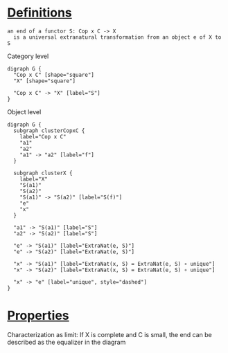 # [Definitions](https://en.wikipedia.org/wiki/End_(category_theory))

```
an end of a functor S: Cop x C -> X
  is a universal extranatural transformation from an object e of X to S
```

Category level

```graphviz
digraph G {
  "Cop x C" [shape="square"]
  "X" [shape="square"]

  "Cop x C" -> "X" [label="S"]
}
```

Object level

```graphviz
digraph G {
  subgraph clusterCopxC {
    label="Cop x C"
    "a1"
    "a2"
    "a1" -> "a2" [label="f"]
  }

  subgraph clusterX {
    label="X"
    "S(a1)"
    "S(a2)"
    "S(a1)" -> "S(a2)" [label="S(f)"]
    "e"
    "x"
  }

  "a1" -> "S(a1)" [label="S"]
  "a2" -> "S(a2)" [label="S"]

  "e" -> "S(a1)" [label="ExtraNat(e, S)"]
  "e" -> "S(a2)" [label="ExtraNat(e, S)"]

  "x" -> "S(a1)" [label="ExtraNat(x, S) = ExtraNat(e, S) ∘ unique"]
  "x" -> "S(a2)" [label="ExtraNat(x, S) = ExtraNat(e, S) ∘ unique"]

  "x" -> "e" [label="unique", style="dashed"]
}
```

# [Properties](https://en.wikipedia.org/wiki/End_(category_theory))

Characterization as limit: If X is complete and C is small, the end can be described as the equalizer in the diagram